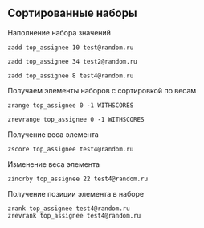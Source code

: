 ## Сортированные наборы

Наполнение набора значений
```redis
zadd top_assignee 10 test@random.ru

zadd top_assignee 34 test2@random.ru

zadd top_assignee 8 test4@random.ru
```

Получаем элементы наборов с сортировкой по весам
```redis
zrange top_assignee 0 -1 WITHSCORES

zrevrange top_assignee 0 -1 WITHSCORES
```

Получение веса элемента
```redis
zscore top_assignee test4@random.ru
```

Изменение веса элемента
```redis
zincrby top_assignee 22 test4@random.ru
```

Получение позиции элемента в наборе
```redis
zrank top_assignee test4@random.ru
zrevrank top_assignee test4@random.ru
```